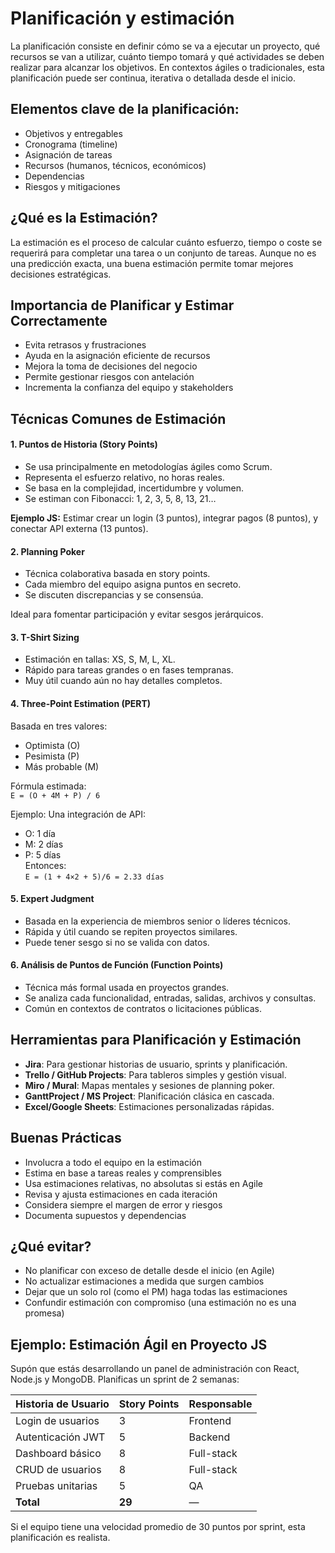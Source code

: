 # **Planificación y estimación**

La planificación consiste en definir cómo se va a ejecutar un proyecto, qué recursos se van a utilizar, cuánto tiempo tomará y qué actividades se deben realizar para alcanzar los objetivos. En contextos ágiles o tradicionales, esta planificación puede ser continua, iterativa o detallada desde el inicio.


## Elementos clave de la planificación:

- Objetivos y entregables
- Cronograma (timeline)
- Asignación de tareas
- Recursos (humanos, técnicos, económicos)
- Dependencias
- Riesgos y mitigaciones



## ¿Qué es la Estimación?

La estimación es el proceso de calcular cuánto esfuerzo, tiempo o coste se requerirá para completar una tarea o un conjunto de tareas. Aunque no es una predicción exacta, una buena estimación permite tomar mejores decisiones estratégicas.



## Importancia de Planificar y Estimar Correctamente

- Evita retrasos y frustraciones
- Ayuda en la asignación eficiente de recursos
- Mejora la toma de decisiones del negocio
- Permite gestionar riesgos con antelación
- Incrementa la confianza del equipo y stakeholders



## Técnicas Comunes de Estimación

#### 1. Puntos de Historia (Story Points)

- Se usa principalmente en metodologías ágiles como Scrum.
- Representa el esfuerzo relativo, no horas reales.
- Se basa en la complejidad, incertidumbre y volumen.
- Se estiman con Fibonacci: 1, 2, 3, 5, 8, 13, 21…

**Ejemplo JS:** Estimar crear un login (3 puntos), integrar pagos (8 puntos), y conectar API externa (13 puntos).


#### 2. Planning Poker

- Técnica colaborativa basada en story points.
- Cada miembro del equipo asigna puntos en secreto.
- Se discuten discrepancias y se consensúa.

Ideal para fomentar participación y evitar sesgos jerárquicos.


#### 3. T-Shirt Sizing

- Estimación en tallas: XS, S, M, L, XL.
- Rápido para tareas grandes o en fases tempranas.
- Muy útil cuando aún no hay detalles completos.


#### 4. Three-Point Estimation (PERT)

Basada en tres valores:
- Optimista (O)
- Pesimista (P)
- Más probable (M)

Fórmula estimada:  
`E = (O + 4M + P) / 6`

Ejemplo:
Una integración de API:
- O: 1 día
- M: 2 días
- P: 5 días  
    Entonces:  
    `E = (1 + 4×2 + 5)/6 = 2.33 días`


#### 5. Expert Judgment

- Basada en la experiencia de miembros senior o líderes técnicos.
- Rápida y útil cuando se repiten proyectos similares.
- Puede tener sesgo si no se valida con datos.


#### 6. Análisis de Puntos de Función (Function Points)

- Técnica más formal usada en proyectos grandes.
- Se analiza cada funcionalidad, entradas, salidas, archivos y consultas.
- Común en contextos de contratos o licitaciones públicas.



## Herramientas para Planificación y Estimación

- **Jira**: Para gestionar historias de usuario, sprints y planificación.    
- **Trello / GitHub Projects**: Para tableros simples y gestión visual.
- **Miro / Mural**: Mapas mentales y sesiones de planning poker.
- **GanttProject / MS Project**: Planificación clásica en cascada.
- **Excel/Google Sheets**: Estimaciones personalizadas rápidas.



## Buenas Prácticas

* Involucra a todo el equipo en la estimación  
* Estima en base a tareas reales y comprensibles  
* Usa estimaciones relativas, no absolutas si estás en Agile  
* Revisa y ajusta estimaciones en cada iteración  
* Considera siempre el margen de error y riesgos  
* Documenta supuestos y dependencias



## ¿Qué evitar?

* No planificar con exceso de detalle desde el inicio (en Agile)  
* No actualizar estimaciones a medida que surgen cambios  
* Dejar que un solo rol (como el PM) haga todas las estimaciones  
* Confundir estimación con compromiso (una estimación no es una promesa)



## Ejemplo: Estimación Ágil en Proyecto JS

Supón que estás desarrollando un panel de administración con React, Node.js y MongoDB. Planificas un sprint de 2 semanas:

| Historia de Usuario | Story Points | Responsable |
| ------------------- | ------------ | ----------- |
| Login de usuarios   | 3            | Frontend    |
| Autenticación JWT   | 5            | Backend     |
| Dashboard básico    | 8            | Full-stack  |
| CRUD de usuarios    | 8            | Full-stack  |
| Pruebas unitarias   | 5            | QA          |
| **Total**           | **29**       | —           |

Si el equipo tiene una velocidad promedio de 30 puntos por sprint, esta planificación es realista.